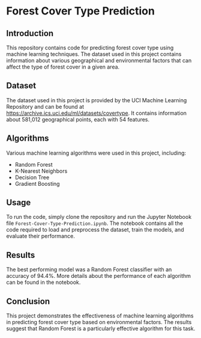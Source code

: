 # Forest Cover Type Prediction

## Introduction

This repository contains code for predicting forest cover type using machine learning techniques. The dataset used in this project contains information about various geographical and environmental factors that can affect the type of forest cover in a given area. 

## Dataset

The dataset used in this project is provided by the UCI Machine Learning Repository and can be found at https://archive.ics.uci.edu/ml/datasets/covertype. It contains information about 581,012 geographical points, each with 54 features.

## Algorithms

Various machine learning algorithms were used in this project, including:

- Random Forest
- K-Nearest Neighbors
- Decision Tree
- Gradient Boosting

## Usage

To run the code, simply clone the repository and run the Jupyter Notebook file `Forest-Cover-Type-Prediction.ipynb`. The notebook contains all the code required to load and preprocess the dataset, train the models, and evaluate their performance. 

## Results

The best performing model was a Random Forest classifier with an accuracy of 94.4%. More details about the performance of each algorithm can be found in the notebook.

## Conclusion

This project demonstrates the effectiveness of machine learning algorithms in predicting forest cover type based on environmental factors. The results suggest that Random Forest is a particularly effective algorithm for this task.
